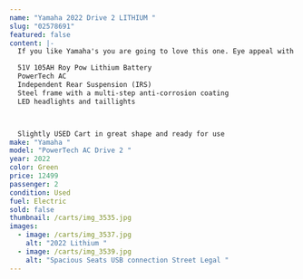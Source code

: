 ```yaml
---
name: "Yamaha 2022 Drive 2 LITHIUM "
slug: "02578691"
featured: false
content: |-
  If you like Yamaha's you are going to love this one. Eye appeal with style. 

  51V 105AH Roy Pow Lithium Battery
  PowerTech AC
  Independent Rear Suspension (IRS)
  Steel frame with a multi-step anti-corrosion coating
  LED headlights and taillights



  Slightly USED Cart in great shape and ready for use
make: "Yamaha "
model: "PowerTech AC Drive 2 "
year: 2022
color: Green
price: 12499
passenger: 2
condition: Used
fuel: Electric
sold: false
thumbnail: /carts/img_3535.jpg
images:
  - image: /carts/img_3537.jpg
    alt: "2022 Lithium "
  - image: /carts/img_3539.jpg
    alt: "Spacious Seats USB connection Street Legal "
---
```

